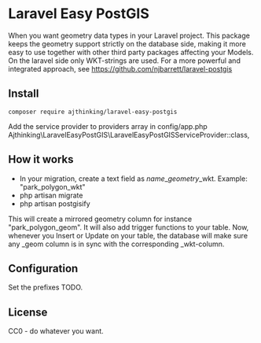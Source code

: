 # Laravel Easy PostGIS

When you want geometry data types in your Laravel project. This package keeps the geometry support strictly on the database side, making it more easy to use together with other third party packages affecting your Models. On the laravel side only WKT-strings are used. For a more powerful and integrated approach, see https://github.com/njbarrett/laravel-postgis

## Install
    composer require ajthinking/laravel-easy-postgis
Add the service provider to providers array in config/app.php
    Ajthinking\LaravelEasyPostGIS\LaravelEasyPostGISServiceProvider::class, 

## How it works

* In your migration, create a text field as $name$_$geometry$_wkt. Example: "park_polygon_wkt"
* php artisan migrate
* php artisan postgisify

This will create a mirrored geometry column for instance "park_polygon_geom". It will also add trigger functions to your table.
Now, whenever you Insert or Update on your table, the database will make sure any _geom column is in sync with the corresponding _wkt-column.

## Configuration

Set the prefixes TODO.

## License

CC0 - do whatever you want.